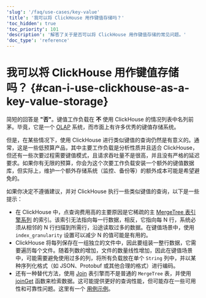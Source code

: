 ```yaml
---
'slug': '/faq/use-cases/key-value'
'title': '我可以将 ClickHouse 用作键值存储吗？'
'toc_hidden': true
'toc_priority': 101
'description': '解答了关于是否可以将 ClickHouse 用作键值存储的常见问题。'
'doc_type': 'reference'
---
```



# 我可以将 ClickHouse 用作键值存储吗？ {#can-i-use-clickhouse-as-a-key-value-storage}

简短的回答是 **"否"**。键值工作负载在 <span class="text-danger">**不**</span> 使用 ClickHouse 的情况列表中名列前茅。毕竟，它是一个 [OLAP](../../faq/general/olap.md) 系统，而市面上有许多优秀的键值存储系统。

但是，在某些情况下，使用 ClickHouse 进行类似键值的查询仍然是有意义的。通常，这是一些低预算产品，其中主要工作负载是分析性质并且适合 ClickHouse，但还有一些次要过程需要键值模式，且请求吞吐量不是很高，并且没有严格的延迟要求。如果你有无限的预算，你会为这个次要工作负载安装一个额外的键值数据库，但实际上，维护一个额外存储系统（监控、备份等）的额外成本可能是希望避免的。

如果你决定不遵循建议，并对 ClickHouse 执行一些类似键值的查询，以下是一些提示：

- 在 ClickHouse 中，点查询费用高的主要原因是它稀疏的主 [MergeTree 表引擎系列](../..//engines/table-engines/mergetree-family/mergetree.md) 的索引。该索引无法指向每一行数据，相反，它指向每 N 行，系统必须从相邻的 N 行扫描到所需行，沿途读取过多的数据。在键值场景中，使用 `index_granularity` 设置可以减少 N 的值可能是有用的。
- ClickHouse 将每列保存在一组独立的文件中，因此要组装一整行数据，它需要遍历每个文件。随着列数的增加，文件的数量线性增加，因此在键值场景中，可能需要避免使用过多的列，将所有负载放在单个 `String` 列中，并以某种序列化格式（如 JSON、Protobuf 或其他合理的格式）进行编码。
- 还有一种替代方法，使用 [Join](../../engines/table-engines/special/join.md) 表引擎而不是普通的 `MergeTree` 表，并使用 [joinGet](../../sql-reference/functions/other-functions.md#joinget) 函数来检索数据。这可能提供更好的查询性能，但可能存在一些可用性和可靠性问题。这里有一个 [用例示例](https://github.com/ClickHouse/ClickHouse/blob/master/tests/queries/0_stateless/00800_versatile_storage_join.sql#L49-L51)。
